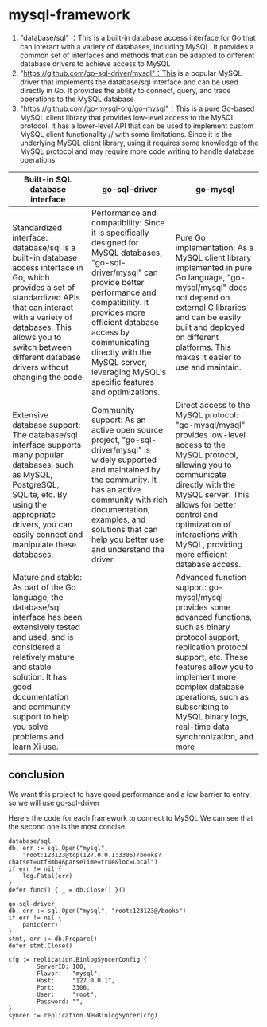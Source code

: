 # mysql-framework
1. "database/sql" ：This is a built-in database access interface for Go that can interact with a variety of databases, including MySQL. It provides a common set of interfaces and methods that can be adapted to different database drivers to achieve access to MySQL
2. "https://github.com/go-sql-driver/mysql"：This is a popular MySQL driver that implements the database/sql interface and can be used directly in Go. It provides the ability to connect, query, and trade operations to the MySQL database
3. "https://github.com/go-mysql-org/go-mysql"：This is a pure Go-based MySQL client library that provides low-level access to the MySQL protocol. It has a lower-level API that can be used to implement custom MySQL client functionality // with some limitations. Since it is the underlying MySQL client library, using it requires some knowledge of the MySQL protocol and may require more code writing to handle database operations

| Built-in SQL database interface |  go-sql-driver |                go-mysql | 
| --- | --- | --- |
| Standardized interface: database/sql is a built-in database access interface in Go, which provides a set of standardized APIs that can interact with a variety of databases. This allows you to switch between different database drivers without changing the code | Performance and compatibility: Since it is specifically designed for MySQL databases, "go-sql-driver/mysql" can provide better performance and compatibility. It provides more efficient database access by communicating directly with the MySQL server, leveraging MySQL's specific features and optimizations. |   Pure Go implementation: As a MySQL client library implemented in pure Go language, "go-mysql/mysql" does not depend on external C libraries and can be easily built and deployed on different platforms. This makes it easier to use and maintain. |  |
| Extensive database support: The database/sql interface supports many popular databases, such as MySQL, PostgreSQL, SQLite, etc. By using the appropriate drivers, you can easily connect and manipulate these databases. | Community support: As an active open source project, "go-sql-driver/mysql" is widely supported and maintained by the community. It has an active community with rich documentation, examples, and solutions that can help you better use and understand the driver. |  Direct access to the MySQL protocol: "go-mysql/mysql" provides low-level access to the MySQL protocol, allowing you to communicate directly with the MySQL server. This allows for better control and optimization of interactions with MySQL, providing more efficient database access. |  |
| Mature and stable: As part of the Go language, the database/sql interface has been extensively tested and used, and is considered a relatively mature and stable solution. It has good documentation and community support to help you solve problems and learn Xi use. |  |  Advanced function support: go-mysql/mysql provides some advanced functions, such as binary protocol support, replication protocol support, etc. These features allow you to implement more complex database operations, such as subscribing to MySQL binary logs, real-time data synchronization, and more |  

## conclusion
We want this project to have good performance and a low barrier to entry, so we will use go-sql-driver



Here's the code for each framework to connect to MySQL We can see that the second one is the most concise

```
database/sql
db, err := sql.Open("mysql",
    "root:123123@tcp(127.0.0.1:3306)/books?charset=utf8mb4&parseTime=true&loc=Local")
if err != nil {
    log.Fatal(err)
}
defer func() { _ = db.Close() }()
```

```
go-sql-driver
db, err := sql.Open("mysql", "root:123123@/books")
if err != nil {
    panic(err)
}
stmt, err := db.Prepare()
defer stmt.Close()
```

```
cfg := replication.BinlogSyncerConfig {
        ServerID: 100,
        Flavor:   "mysql",
        Host:     "127.0.0.1",
        Port:     3306,
        User:     "root",
        Password: "",
}
syncer := replication.NewBinlogSyncer(cfg)
```